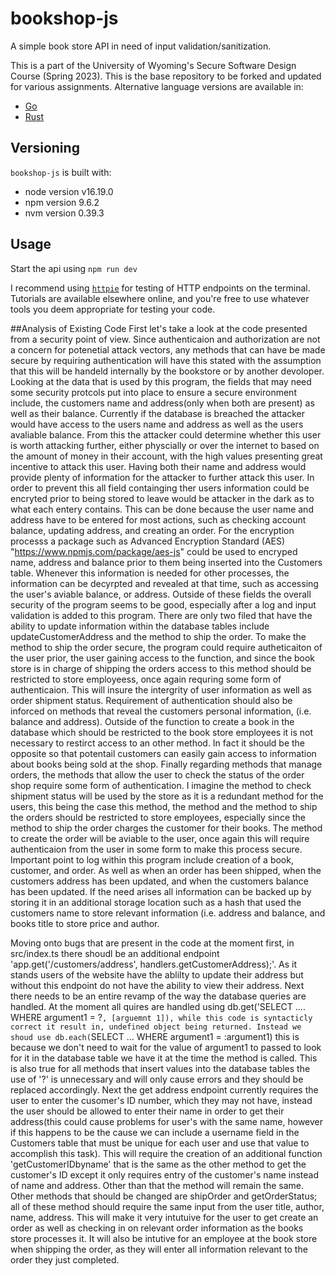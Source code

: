 # bookshop-js

A simple book store API in need of input validation/sanitization.

This is a part of the University of Wyoming's Secure Software Design Course (Spring 2023). This is the base repository to be forked and updated for various assignments. Alternative language versions are available in:

- [Go](https://github.com/andey-robins/bookshop-go)
- [Rust](https://github.com/andey-robins/bookshop-rs)

## Versioning

`bookshop-js` is built with:

- node version v16.19.0
- npm version 9.6.2
- nvm version 0.39.3

## Usage

Start the api using `npm run dev`

I recommend using [`httpie`](https://httpie.io) for testing of HTTP endpoints on the terminal. Tutorials are available elsewhere online, and you're free to use whatever tools you deem appropriate for testing your code.

##Analysis of Existing Code
First let's take a look at the code presented from a security point of view. Since authenticaion and authorization are not a concern for potenetial attack vectors, any methods that can have be made secure by requiring authentication will have this stated with the assumption that this will be handeld internally by the bookstore or by another devoloper. Looking at the data that is used by this program, the fields that may need some security protcols put into place to ensure a secure environment include, the customers name and address(only when both are present) as well as their balance. Currently if the database is breached the attacker would have access to the users name and address as well as the users avaliable balance. From this the attacker could determine whether this user is worth attacking further, either physcially or over the internet to based on the amount of money in their account, with the high values presenting great incentive to attack this user. Having both their name and address would provide plenty of information for the attacker to further attack this user. In order to prevent this all field containging ther users information could be encryted prior to being stored to leave would be attacker in the dark as to what each entery contains. This can be done because the user name and address have to be entered for most actions, such as checking account balance, updating address, and creating an order. For the encryption processs a package such as Advanced Encryption Standard (AES) "https://www.npmjs.com/package/aes-js" could be used to encryped name, address and balance prior to them being inserted into the Customers table. Whenever this information is needed for other processes, the information can be decyrpted and revealed at that time, such as accessing the user's aviable balance, or address. Outside of these fields the overall security of the program seems to be good, especially after a log and input validation is added to this program. There are only two filed that have the ability to update information within the database tables include updateCustomerAddress and the method to ship the order. To make the method to ship the order secure, the program could require autheticaiton of the user prior, the user gaining access to the function, and since the book store is in charge of shipping the orders access to this method should be restricted to store employeess, once again requring some form of authenticaion. This will insure the intergrity of user information as well as order shipment status. Requirement of authentication should also be inforced on methods that reveal the customers personal information, (i.e. balance and address). Outside of the function to create a book in the database which should be restricted to the book store employees it is not necessary to restirct access to an other method. In fact it should be the opposite so that potentail customers can easily gain access to information about books being sold at the shop. Finally regarding methods that manage orders, the methods that allow the user to check the status of the order shop require some form of authentication. I imagine the method to check shipment status will be used by the store as it is a redundant method for the users, this being the case this method, the method and the method to ship the orders should be restricted to store employees, especially since the method to ship the order charges the customer for their books. The method to create the order will be aviable to the user, once again this will require authenticaion from the user in some form to make this process secure. Important point to log within this program include creation of a book, customer, and order. As well as when an order has been shipped, when the customers address has been updated, and when the customers balance has been updated. If the need arises all information can be backed up by storing it in an additional storage location such as a hash that used the customers name to store relevant information (i.e. address and balance, and books title to store price and author.


Moving onto bugs that are present in the code at the moment first, in src/index.ts there shoudl be an additional endpoint 'app.get('/customers/address', handlers.getCustomerAddress);'. As it stands users of the website have the ablilty to update their address but without this endpoint do not have the ability to view their address. Next there needs to be an entire revamp of the way the database queries are handled. At the moment all quires are handled using db.get('SELECT .... WHERE argument1 = ?`, [arguemnt 1]), while this code is syntacticly correct it result in, undefined object being returned. Instead we shoud use db.each(`SELECT ... WHERE argument1 = :argument1) this is because we don't need to wait for the value of argument1 to passed to look for it in the database table we have it at the time the method is called. This is also true for all methods that insert values into the database tables the use of '?' is unnecessary and will only cause errors and they should be replaced accordingly. Next the get address endpoint currently requires the user to enter the cusomer's ID number, which they may not have, instead the user should be allowed to enter their name in order to get their address(this could cause problems for user's with the same name, however if this happens to be the cause we can include a username field in the Customers table that must be unique for each user and use that value to accomplish this task). This will require the creation of an additional function 'getCustomerIDbyname' that is the same as the other method to get the customer's ID except it only requires entry of the customer's name instead of name and address. Other than that the method will remain the same. Other methods that should be changed are shipOrder and getOrderStatus; all of these method should require the same input from the user title, author, name, address. This will make it very intutuive for the user to get create an order as well as checking in on relevant order information as the books store processes it. It will also be intutive for an employee at the book store when shipping the order, as they will enter all information relevant to the order they just completed. 

